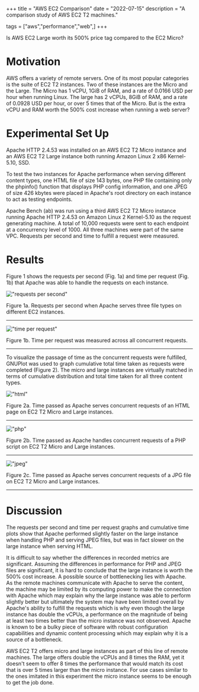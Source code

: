 +++
title = "AWS EC2 Comparison"
date = "2022-07-15"
description = "A comparison study of AWS EC2 T2 machines."

tags = ["aws","performance","web",]
+++

Is AWS EC2 Large worth its 500% price tag compared to the EC2 Micro?


# Motivation

AWS offers a variety of remote servers. One of its most popular categories is the suite of EC2 T2 instances. Two of these instances are the Micro and the Large. The Micro has 1 vCPU, 1GiB of RAM, and a rate of 0.0166 USD per hour when running Linux. The large has 2 vCPUs, 8GiB of RAM, and a rate of 0.0928 USD per hour, or over 5 times that of the Micro. But is the extra vCPU and RAM worth the 500% cost increase when running a web server?


# Experimental Set Up

Apache HTTP 2.4.53 was installed on an AWS EC2 T2 Micro instance and an AWS EC2 T2 Large instance both running Amazon Linux 2 x86 Kernel-5.10, SSD.

To test the two instances for Apache performance when serving different content types, one HTML file of size 143 bytes, one PHP file containing only the phpinfo() function that displays PHP config information, and one JPEG of size 426 kbytes were placed in Apache's root directory on each instance to act as testing endpoints.

Apache Bench (ab) was run using a third AWS EC2 T2 Micro instance running Apache HTTP 2.4.53 on Amazon Linux 2 Kernel-5.10 as the request generating machine. A total of 10,000 requests were sent to each endpoint at a concurrency level of 1000. All three machines were part of the same VPC. Requests per second and time to fulfill a request were measured.


# Results

Figure 1 shows the requests per second (Fig. 1a) and time per request (Fig. 1b) that Apache was able to handle the requests on each instance.

!["requests per second"](/blog/images/aws/requests.png)

Figure 1a. Requests per second when Apache serves three file types on different EC2 instances. 

---

!["time per request"](/blog/images/aws/time.png)

Figure 1b. Time per request was measured across all concurrent requests.

---

To visualize the passage of time as the concurrent requests were fulfilled, GNUPlot was used to graph cumulative total time taken as requests were completed (Figure 2). The micro and large instances are virtually matched in terms of cumulative distribution and total time taken for all three content types.

!["html"](/blog/images/aws/html.png)
       
Figure 2a. Time passed as Apache serves concurrent requests of an HTML page on EC2 T2 Micro and Large instances.

---
       
!["php"](/blog/images/aws/php.png)

Figure 2b. Time passed as Apache handles concurrent requests of a PHP script on EC2 T2 Micro and Large instances. 

---
       
!["jpeg"](/blog/images/aws/jpeg.png)

Figure 2c. Time passed as Apache serves concurrent requests of a JPG file on EC2 T2 Micro and Large instances.

---
      

# Discussion

The requests per second and time per request graphs and cumulative time plots show that Apache performed slightly faster on the large instance when handling PHP and serving JPEG files, but was in fact slower on the large instance when serving HTML.

It is difficult to say whether the differences in recorded metrics are significant. Assuming the differences in performance for PHP and JPEG files are significant, it is hard to conclude that the large instance is worth the 500% cost increase. A possible source of bottlenecking lies with Apache. As the remote machines communicate with Apache to serve the content, the machine may be limited by its computing power to make the connection with Apache which may explain why the large instance was able to perform slightly better but ultimately the system may have been limited overall by Apache's ability to fulfill the requests which is why even though the large instance has double the vCPUs, a performance on the magnitude of being at least two times better than the micro instance was not observed. Apache is known to be a bulky piece of software with robust configuration capabilities and dynamic content processing which may explain why it is a source of a bottleneck.

AWS EC2 T2 offers micro and large instances as part of this line of remote machines. The large offers double the vCPUs and 8 times the RAM, yet it doesn't seem to offer 8 times the performance that would match its cost that is over 5 times larger than the micro instance. For use cases similar to the ones imitated in this experiment the micro instance seems to be enough to get the job done.